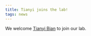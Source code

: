 ```yaml
---
title: Tianyi joins the lab! 
tags: news
---
```

We welcome [Tianyi Bian](/members/tianyi-bian.html) to join our lab.
